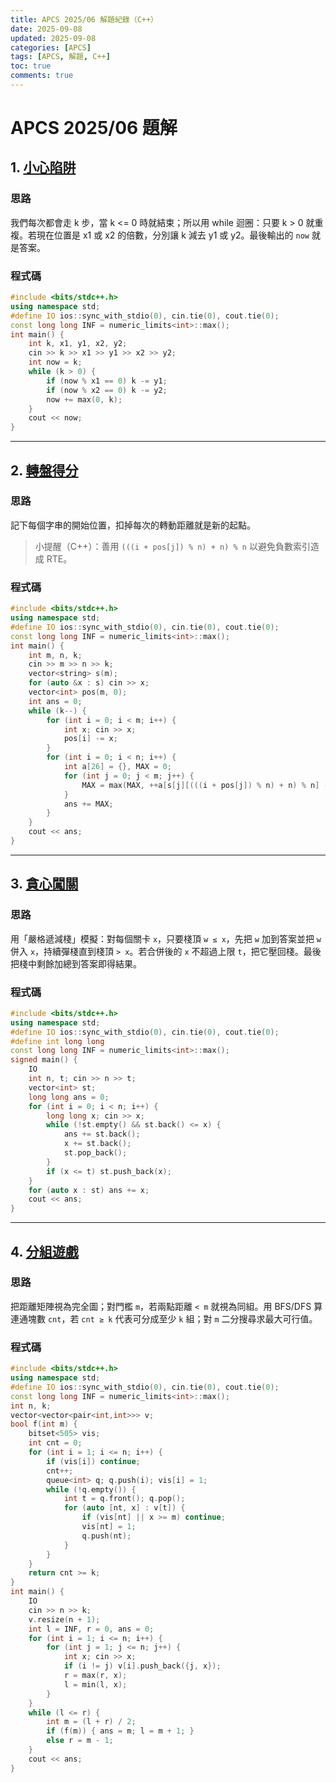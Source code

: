```yaml
---
title: APCS 2025/06 解題紀錄（C++）
date: 2025-09-08
updated: 2025-09-08
categories: [APCS]
tags: [APCS, 解題, C++]
toc: true
comments: true
---
```

# APCS 2025/06 題解

## 1. [小心陷阱](https://zerojudge.tw/ShowProblem?problemid=q836)

### 思路
我們每次都會走 k 步，當 k <= 0 時就結束；所以用 while 迴圈：只要 k > 0 就重複。若現在位置是 x1 或 x2 的倍數，分別讓 k 減去 y1 或 y2。最後輸出的 `now` 就是答案。

### 程式碼
```cpp
#include <bits/stdc++.h>
using namespace std;
#define IO ios::sync_with_stdio(0), cin.tie(0), cout.tie(0);
const long long INF = numeric_limits<int>::max();
int main() {
    int k, x1, y1, x2, y2;
    cin >> k >> x1 >> y1 >> x2 >> y2;
    int now = k;
    while (k > 0) {
        if (now % x1 == 0) k -= y1;
        if (now % x2 == 0) k -= y2;
        now += max(0, k);
    }
    cout << now;
}
```

---

## 2. [轉盤得分](https://zerojudge.tw/ShowProblem?problemid=q837)

### 思路

記下每個字串的開始位置，扣掉每次的轉動距離就是新的起點。

> 小提醒（C++）：善用 `(((i + pos[j]) % n) + n) % n` 以避免負數索引造成 RTE。

### 程式碼

```cpp
#include <bits/stdc++.h>
using namespace std;
#define IO ios::sync_with_stdio(0), cin.tie(0), cout.tie(0);
const long long INF = numeric_limits<int>::max();
int main() {
    int m, n, k;
    cin >> m >> n >> k;
    vector<string> s(m);
    for (auto &x : s) cin >> x;
    vector<int> pos(m, 0);
    int ans = 0;
    while (k--) {
        for (int i = 0; i < m; i++) {
            int x; cin >> x;
            pos[i] -= x;
        }
        for (int i = 0; i < n; i++) {
            int a[26] = {}, MAX = 0;
            for (int j = 0; j < m; j++) {
                MAX = max(MAX, ++a[s[j][(((i + pos[j]) % n) + n) % n] - 'a']);
            }
            ans += MAX;
        }
    }
    cout << ans;
}
```

---

## 3. [貪心闖關](https://zerojudge.tw/ShowProblem?problemid=q838)

### 思路

用「嚴格遞減棧」模擬：對每個關卡 `x`，只要棧頂 `w ≤ x`，先把 `w` 加到答案並把 `w` 併入 `x`，持續彈棧直到棧頂 `> x`。若合併後的 `x` 不超過上限 `t`，把它壓回棧。最後把棧中剩餘加總到答案即得結果。

### 程式碼

```cpp
#include <bits/stdc++.h>
using namespace std;
#define IO ios::sync_with_stdio(0), cin.tie(0), cout.tie(0);
#define int long long
const long long INF = numeric_limits<int>::max();
signed main() {
    IO
    int n, t; cin >> n >> t;
    vector<int> st;
    long long ans = 0;
    for (int i = 0; i < n; i++) {
        long long x; cin >> x;
        while (!st.empty() && st.back() <= x) {
            ans += st.back();
            x += st.back();
            st.pop_back();
        }
        if (x <= t) st.push_back(x);
    }
    for (auto x : st) ans += x;
    cout << ans;
}
```

---

## 4. [分組遊戲](https://zerojudge.tw/ShowProblem?problemid=q839)

### 思路

把距離矩陣視為完全圖；對門檻 `m`，若兩點距離 `< m` 就視為同組。用 BFS/DFS 算連通塊數 `cnt`，若 `cnt ≥ k` 代表可分成至少 `k` 組；對 `m` 二分搜尋求最大可行值。

### 程式碼

```cpp
#include <bits/stdc++.h>
using namespace std;
#define IO ios::sync_with_stdio(0), cin.tie(0), cout.tie(0);
const long long INF = numeric_limits<int>::max();
int n, k;
vector<vector<pair<int,int>>> v;
bool f(int m) {
    bitset<505> vis;
    int cnt = 0;
    for (int i = 1; i <= n; i++) {
        if (vis[i]) continue;
        cnt++;
        queue<int> q; q.push(i); vis[i] = 1;
        while (!q.empty()) {
            int t = q.front(); q.pop();
            for (auto [nt, x] : v[t]) {
                if (vis[nt] || x >= m) continue;
                vis[nt] = 1;
                q.push(nt);
            }
        }
    }
    return cnt >= k;
}
int main() {
    IO
    cin >> n >> k;
    v.resize(n + 1);
    int l = INF, r = 0, ans = 0;
    for (int i = 1; i <= n; i++) {
        for (int j = 1; j <= n; j++) {
            int x; cin >> x;
            if (i != j) v[i].push_back({j, x});
            r = max(r, x);
            l = min(l, x);
        }
    }
    while (l <= r) {
        int m = (l + r) / 2;
        if (f(m)) { ans = m; l = m + 1; }
        else r = m - 1;
    }
    cout << ans;
}
```
